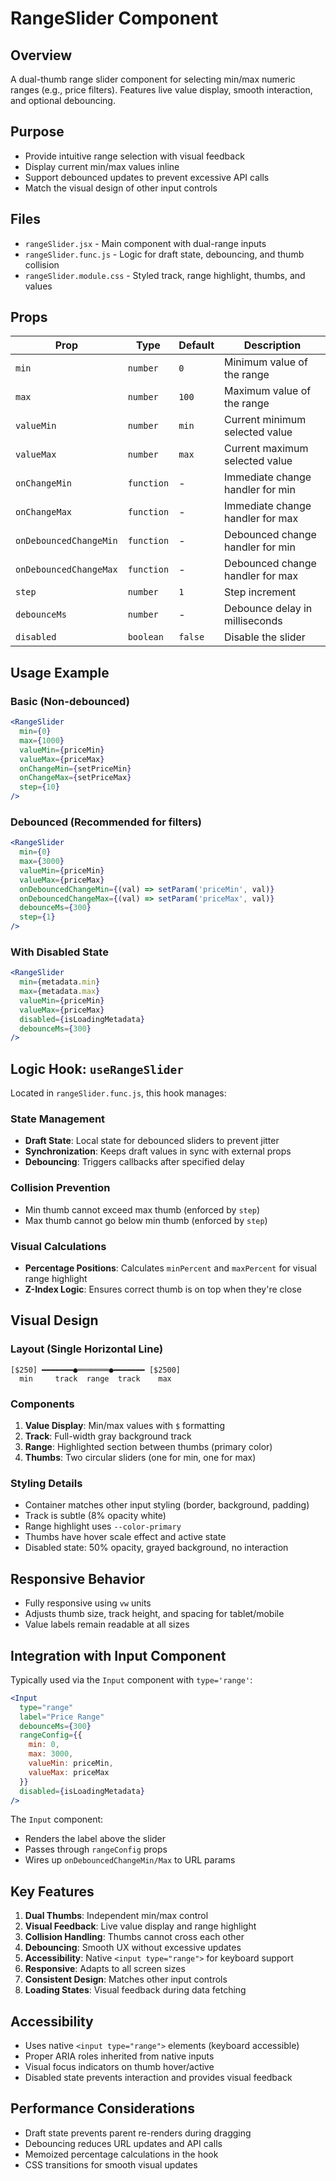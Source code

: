 # RangeSlider Component

## Overview
A dual-thumb range slider component for selecting min/max numeric ranges (e.g., price filters). Features live value display, smooth interaction, and optional debouncing.

## Purpose
- Provide intuitive range selection with visual feedback
- Display current min/max values inline
- Support debounced updates to prevent excessive API calls
- Match the visual design of other input controls

## Files
- `rangeSlider.jsx` - Main component with dual-range inputs
- `rangeSlider.func.js` - Logic for draft state, debouncing, and thumb collision
- `rangeSlider.module.css` - Styled track, range highlight, thumbs, and values

## Props
| Prop | Type | Default | Description |
|------|------|---------|-------------|
| `min` | `number` | `0` | Minimum value of the range |
| `max` | `number` | `100` | Maximum value of the range |
| `valueMin` | `number` | `min` | Current minimum selected value |
| `valueMax` | `number` | `max` | Current maximum selected value |
| `onChangeMin` | `function` | - | Immediate change handler for min |
| `onChangeMax` | `function` | - | Immediate change handler for max |
| `onDebouncedChangeMin` | `function` | - | Debounced change handler for min |
| `onDebouncedChangeMax` | `function` | - | Debounced change handler for max |
| `step` | `number` | `1` | Step increment |
| `debounceMs` | `number` | - | Debounce delay in milliseconds |
| `disabled` | `boolean` | `false` | Disable the slider |

## Usage Example

### Basic (Non-debounced)
```jsx
<RangeSlider
  min={0}
  max={1000}
  valueMin={priceMin}
  valueMax={priceMax}
  onChangeMin={setPriceMin}
  onChangeMax={setPriceMax}
  step={10}
/>
```

### Debounced (Recommended for filters)
```jsx
<RangeSlider
  min={0}
  max={3000}
  valueMin={priceMin}
  valueMax={priceMax}
  onDebouncedChangeMin={(val) => setParam('priceMin', val)}
  onDebouncedChangeMax={(val) => setParam('priceMax', val)}
  debounceMs={300}
  step={1}
/>
```

### With Disabled State
```jsx
<RangeSlider
  min={metadata.min}
  max={metadata.max}
  valueMin={priceMin}
  valueMax={priceMax}
  disabled={isLoadingMetadata}
  debounceMs={300}
/>
```

## Logic Hook: `useRangeSlider`
Located in `rangeSlider.func.js`, this hook manages:

### State Management
- **Draft State**: Local state for debounced sliders to prevent jitter
- **Synchronization**: Keeps draft values in sync with external props
- **Debouncing**: Triggers callbacks after specified delay

### Collision Prevention
- Min thumb cannot exceed max thumb (enforced by `step`)
- Max thumb cannot go below min thumb (enforced by `step`)

### Visual Calculations
- **Percentage Positions**: Calculates `minPercent` and `maxPercent` for visual range highlight
- **Z-Index Logic**: Ensures correct thumb is on top when they're close

## Visual Design

### Layout (Single Horizontal Line)
```
[$250] ━━━━━━━●═══════●━━━━━━━ [$2500]
  min     track  range  track    max
```

### Components
1. **Value Display**: Min/max values with `$` formatting
2. **Track**: Full-width gray background track
3. **Range**: Highlighted section between thumbs (primary color)
4. **Thumbs**: Two circular sliders (one for min, one for max)

### Styling Details
- Container matches other input styling (border, background, padding)
- Track is subtle (8% opacity white)
- Range highlight uses `--color-primary`
- Thumbs have hover scale effect and active state
- Disabled state: 50% opacity, grayed background, no interaction

## Responsive Behavior
- Fully responsive using `vw` units
- Adjusts thumb size, track height, and spacing for tablet/mobile
- Value labels remain readable at all sizes

## Integration with Input Component
Typically used via the `Input` component with `type='range'`:

```jsx
<Input
  type="range"
  label="Price Range"
  debounceMs={300}
  rangeConfig={{
    min: 0,
    max: 3000,
    valueMin: priceMin,
    valueMax: priceMax
  }}
  disabled={isLoadingMetadata}
/>
```

The `Input` component:
- Renders the label above the slider
- Passes through `rangeConfig` props
- Wires up `onDebouncedChangeMin/Max` to URL params

## Key Features
1. **Dual Thumbs**: Independent min/max control
2. **Visual Feedback**: Live value display and range highlight
3. **Collision Handling**: Thumbs cannot cross each other
4. **Debouncing**: Smooth UX without excessive updates
5. **Accessibility**: Native `<input type="range">` for keyboard support
6. **Responsive**: Adapts to all screen sizes
7. **Consistent Design**: Matches other input controls
8. **Loading States**: Visual feedback during data fetching

## Accessibility
- Uses native `<input type="range">` elements (keyboard accessible)
- Proper ARIA roles inherited from native inputs
- Visual focus indicators on thumb hover/active
- Disabled state prevents interaction and provides visual feedback

## Performance Considerations
- Draft state prevents parent re-renders during dragging
- Debouncing reduces URL updates and API calls
- Memoized percentage calculations in the hook
- CSS transitions for smooth visual updates
